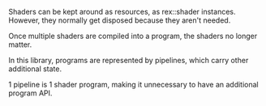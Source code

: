 Shaders can be kept around as resources, as rex::shader instances.
However, they normally get disposed because they aren't needed.

Once multiple shaders are compiled into a program, the shaders no longer matter.

In this library, programs are represented by pipelines, which carry other additional state.

1 pipeline is 1 shader program, making it unnecessary to have an additional program API.